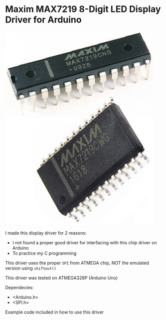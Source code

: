 # Maxim MAX7219 8-Digit LED Display Driver for Arduino

![](MAX7219-CNG-CWG.jpg)

I made this display driver for 2 reasons: 
- I not found a proper good driver for interfacing with this chip driver on Arduino
- To practice my C programming

This driver uses the proper `SPI` from ATMEGA chip, NOT the emulated version using `shiftout()`

This driver was tested on ATMEGA328P (Arduino Uno)

Dependecies:
- <Arduino.h>
- <SPI.h>

Example code included in how to use this driver

